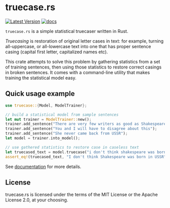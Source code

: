 truecase.rs
===========

[![Latest Version](https://img.shields.io/crates/v/truecase.svg)](https://crates.io/crates/truecase)
[![docs](https://docs.rs/truecase/badge.svg)](https://docs.rs/truecase)

`truecase.rs` is a simple statistical truecaser written in Rust.

_Truecasing_ is restoration of original letter cases in text: for example, turning all-uppercase, or all-lowercase text into one that has proper sentence casing (capital first letter, capitalized names etc).

This crate attempts to solve this problem by gathering statistics from a set of training sentences, then using those statistics to restore correct casings in broken sentences. It comes with a command-line utility that makes training the statistical model easy.

Quick usage example
-------------------

```rust
use truecase::{Model, ModelTrainer};

// build a statistical model from sample sentences
let mut trainer = ModelTrainer::new();
trainer.add_sentence("There are very few writers as good as Shakespeare");
trainer.add_sentence("You and I will have to disagree about this");
trainer.add_sentence("She never came back from USSR");
let model = trainer.into_model();

// use gathered statistics to restore case in caseless text
let truecased_text = model.truecase("i don't think shakespeare was born in ussr");
assert_eq!(truecased_text, "I don't think Shakespeare was born in USSR");
```

See [documentation](https://docs.rs/truecase) for more details.

License
-------

truecase.rs is licensed under the terms of the MIT License or the Apache License 2.0, at your choosing.
